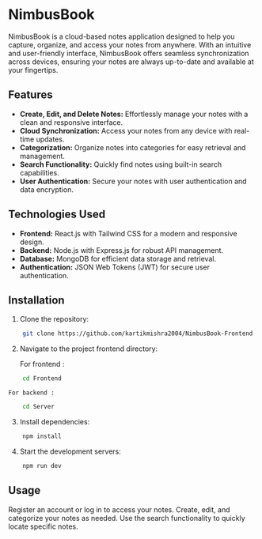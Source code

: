 # NimbusBook

NimbusBook is a cloud-based notes application designed to help you capture, organize, and access your notes from anywhere. With an intuitive and user-friendly interface, NimbusBook offers seamless synchronization across devices, ensuring your notes are always up-to-date and available at your fingertips.

## Features

- **Create, Edit, and Delete Notes:** Effortlessly manage your notes with a clean and responsive interface.
- **Cloud Synchronization:** Access your notes from any device with real-time updates.
- **Categorization:** Organize notes into categories for easy retrieval and management.
- **Search Functionality:** Quickly find notes using built-in search capabilities.
- **User Authentication:** Secure your notes with user authentication and data encryption.

## Technologies Used

- **Frontend:** React.js with Tailwind CSS for a modern and responsive design.
- **Backend:** Node.js with Express.js for robust API management.
- **Database:** MongoDB for efficient data storage and retrieval.
- **Authentication:** JSON Web Tokens (JWT) for secure user authentication.

## Installation

1. Clone the repository:

```bash
    git clone https://github.com/kartikmishra2004/NimbusBook-Frontend
```

2. Navigate to the project frontend directory:

   For frontend :

```bash
    cd Frontend
```

    For backend :

```bash
    cd Server
```

3. Install dependencies:

```bash
    npm install
```

4. Start the development servers:

```bash
    npm run dev

```

## Usage

Register an account or log in to access your notes.
Create, edit, and categorize your notes as needed.
Use the search functionality to quickly locate specific notes.
